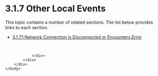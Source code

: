 <html dir="LTR" xmlns:mshelp="http://msdn.microsoft.com/mshelp" xmlns:ddue="http://ddue.schemas.microsoft.com/authoring/2003/5" xmlns:xlink="http://www.w3.org/1999/xlink" xmlns:tool="http://www.microsoft.com/tooltip">
    <head>
        <meta http-equiv="Content-Type" content="text/html; CHARSET=utf-8"></meta>
        <meta name="save" content="history"></meta>
        <title>3.1.7 Other Local Events</title>
        <xml>
            <mshelp:toctitle title="3.1.7 Other Local Events"></mshelp:toctitle>
            <mshelp:rltitle title="[MS-SSAS8]: Other Local Events"></mshelp:rltitle>
            <mshelp:keyword index="A" term="0f4f6691-9140-4ba9-b24b-269fe068f963"></mshelp:keyword>
            <mshelp:attr name="DCSext.ContentType" value="open specification"></mshelp:attr>
            <mshelp:attr name="AssetID" value="0f4f6691-9140-4ba9-b24b-269fe068f963"></mshelp:attr>
            <mshelp:attr name="TopicType" value="kbRef"></mshelp:attr>
            <mshelp:attr name="DCSext.Title" value="[MS-SSAS8]: Other Local Events" />
        </xml>
    </head>
    <body>
        <div id="header">
            <h1 class="heading">3.1.7 Other Local Events</h1>
        </div>
        <div id="mainSection">
            <div id="mainBody">
                <div id="allHistory" class="saveHistory"></div>
                <div id="sectionSection0" class="section" name="collapseableSection">
                    <p>This topic contains a number of related sections. The list below provides links to each section.<br /></p><ul><li><span><a href="78c1ede6-685f-433a-aff2-a6daba40ceac.htm">3.1.7.1 Network Connection Is Disconnected or Encounters Error</a></span></li></ul><p><br /></p>


                </div>
            </div>
        </div>
    </body>
</html>